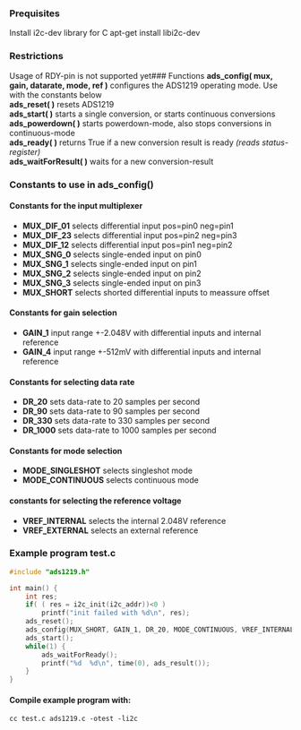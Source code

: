 ### Prequisites
Install i2c-dev library for C
	apt-get install libi2c-dev
	
### Restrictions
Usage of RDY-pin is not supported yet### Functions
**ads_config( mux, gain, datarate, mode, ref )**
configures the ADS1219 operating mode. Use with the constants below<br />
**ads_reset( )** resets ADS1219<br />
**ads_start( )** starts a single conversion, or starts continuous conversions<br />
**ads_powerdown( )** starts powerdown-mode, also stops conversions in continuous-mode<br />
**ads_ready( )** returns True if a new conversion result is ready 
*(reads status-register)*<br />
**ads_waitForResult( )** waits for a new conversion-result
	
### Constants to use in ads_config()
#### Constants for the input multiplexer
* **MUX_DIF_01** selects differential input pos=pin0 neg=pin1
* **MUX_DIF_23** selects differential input pos=pin2 neg=pin3
* **MUX_DIF_12** selects differential input pos=pin1 neg=pin2
* **MUX_SNG_0** selects single-ended input on pin0
* **MUX_SNG_1** selects single-ended input on pin1
* **MUX_SNG_2** selects single-ended input on pin2
* **MUX_SNG_3** selects single-ended input on pin3
* **MUX_SHORT** selects shorted differential inputs to meassure offset
#### Constants for gain selection
* **GAIN_1** input range +-2.048V with differential inputs and internal reference
* **GAIN_4** input range +-512mV with differential inputs and internal reference
#### Constants for selecting data rate
* **DR_20** sets data-rate to 20 samples per second
* **DR_90** sets data-rate to 90 samples per second
* **DR_330** sets data-rate to 330 samples per second
* **DR_1000** sets data-rate to 1000 samples per second
#### Constants for mode selection
* **MODE_SINGLESHOT** selects singleshot mode
* **MODE_CONTINUOUS** selects continuous mode
#### constants for selecting the reference voltage
* **VREF_INTERNAL** selects the internal 2.048V reference
* **VREF_EXTERNAL** selects an external reference 
### Example program test.c
````C
#include "ads1219.h"

int main() {
	int res;
	if( ( res = i2c_init(i2c_addr))<0 ) 
		printf("init failed with %d\n", res);
	ads_reset();
	ads_config(MUX_SHORT, GAIN_1, DR_20, MODE_CONTINUOUS, VREF_INTERNAL);
	ads_start();
	while(1) {
		ads_waitForReady();
		printf("%d  %d\n", time(0), ads_result());
	}
}
````
#### Compile example program with:
    cc test.c ads1219.c -otest -li2c
